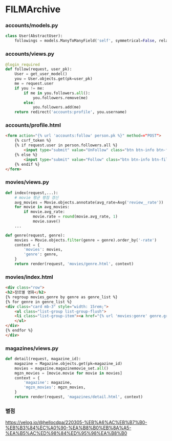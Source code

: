 # FILMArchive

### accounts/models.py

```python
class User(AbstractUser):
    followings = models.ManyToManyField('self', symmetrical=False, related_name='followers')
```

### accounts/views.py

```python
@login_required
def follow(request, user_pk):
    User = get_user_model()
    you = User.objects.get(pk=user_pk)
    me = request.user
    if you != me:
        if me in you.followers.all():
            you.followers.remove(me)
        else:
            you.followers.add(me)
    return redirect('accounts:profile', you.username)
```

### accounts/profile.html

```html
<form action="{% url 'accounts:follow' person.pk %}" method=="POST">
    {% csrf_token %}
    {% if request.user in person.followers.all %}
        <input type="submit" value="UnFollow" class="btn btn-info btn-fill pull-right">
    {% else %}
        <input type="submit" value="Follow" class="btn btn-info btn-fill pull-right">
    {% endif %}
</form>
```

### movies/views.py

```python
def index(request,...):
    # movie 평균 평점 갱신
    avg_movies = Movie.objects.annotate(avg_rate=Avg('review__rate'))
    for movie in avg_movies:
        if movie.avg_rate:
            movie.rate = round(movie.avg_rate, 1)
            movie.save()
    ...

def genre(request, genre):
    movies = Movie.objects.filter(genre = genre).order_by('-rate')
    context = {
        'movies': movies,
        'genre': genre,
    }
    return render(request, 'movies/genre.html', context)
```

### movies/index.html

```html
<div class="row">
<h2>장르별 영화</h2>
{% regroup movies_genre by genre as genre_list %}
{% for genre in genre_list %}
<div class="card mb-3" style="width: 15rem;">
    <ul class="list-group list-group-flush">
    <li class="list-group-item"><a href="{% url 'movies:genre' genre.grouper %}">{{ genre.grouper }}</a></li>
    </ul>
</div>
{% endfor %}
</div>
```

### magazines/views.py

```python
def detail(request, magazine_id):
    magazine = Magazine.objects.get(pk=magazine_id)
    movies = magazine.magazinemovie_set.all()
    mgzn_movies = [movie.movie for movie in movies]
    context = {
        'magazine': magazine,
        'mgzn_movies': mgzn_movies,
    }
    return render(request, 'magazines/detail.html', context)
```

### 별점

https://velog.io/@hellocdpa/220305-%EB%A6%AC%EB%B7%B0-%EB%B3%84%EC%A0%90-%EA%B8%B0%EB%8A%A5-%EA%B5%AC%ED%98%84%ED%95%98%EA%B8%B0